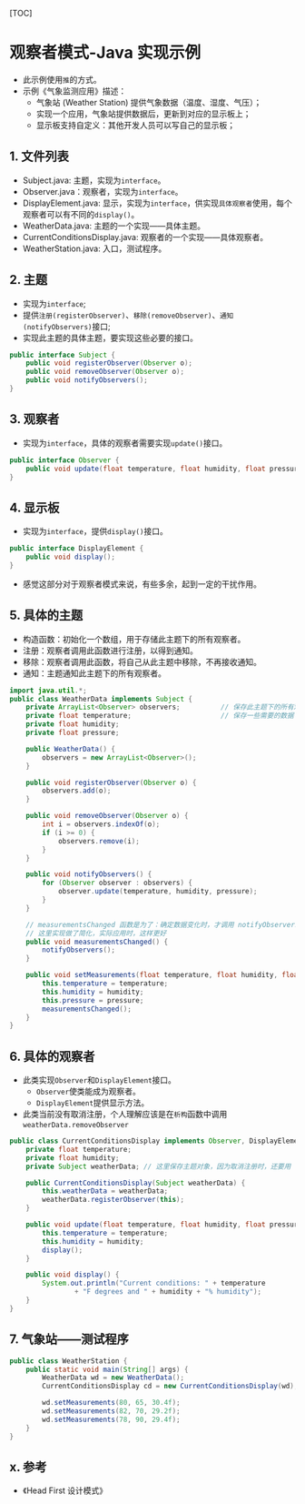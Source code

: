 [TOC]

# 观察者模式-Java 实现示例
* 此示例使用`推`的方式。
* 示例《气象监测应用》描述：
    * 气象站 (Weather Station) 提供气象数据（温度、湿度、气压）；
    * 实现一个应用，气象站提供数据后，更新到对应的显示板上；
    * 显示板支持自定义：其他开发人员可以写自己的显示板；

## 1. 文件列表
* Subject.java: 主题，实现为`interface`。
* Observer.java：观察者，实现为`interface`。
* DisplayElement.java: 显示，实现为`interface`，供实现`具体观察者`使用，每个观察者可以有不同的`display()`。
* WeatherData.java: 主题的一个实现——具体主题。
* CurrentConditionsDisplay.java: 观察者的一个实现——具体观察者。
* WeatherStation.java: 入口，测试程序。


## 2. 主题
* 实现为`interface`;
* 提供`注册(registerObserver)`、`移除(removeObserver)`、`通知(notifyObservers)`接口;
* 实现此主题的具体主题，要实现这些必要的接口。
```java
public interface Subject {
    public void registerObserver(Observer o);
    public void removeObserver(Observer o);
    public void notifyObservers();
}
```

## 3. 观察者
* 实现为`interface`，具体的观察者需要实现`update()`接口。
```java
public interface Observer {
    public void update(float temperature, float humidity, float pressure);
}
```

## 4. 显示板
* 实现为`interface`，提供`display()`接口。
```java
public interface DisplayElement {
    public void display();
}
```
* 感觉这部分对于观察者模式来说，有些多余，起到一定的干扰作用。

## 5. 具体的主题
* 构造函数：初始化一个数组，用于存储此主题下的所有观察者。
* 注册：观察者调用此函数进行注册，以得到通知。
* 移除：观察者调用此函数，将自己从此主题中移除，不再接收通知。
* 通知：主题通知此主题下的所有观察者。
```java
import java.util.*;
public class WeatherData implements Subject {
    private ArrayList<Observer> observers;          // 保存此主题下的所有观察者。
    private float temperature;                      // 保存一些需要的数据
    private float humidity;
    private float pressure;

    public WeatherData() {
        observers = new ArrayList<Observer>();
    }

    public void registerObserver(Observer o) {
        observers.add(o);
    }

    public void removeObserver(Observer o) {
        int i = observers.indexOf(o);
        if (i >= 0) {
            observers.remove(i);
        }
    }

    public void notifyObservers() {
        for (Observer observer : observers) {
            observer.update(temperature, humidity, pressure);
        }
    }

    // measurementsChanged 函数是为了：确定数据变化时，才调用 notifyObservers()（而不是每次都直接调用）
    // 这里实现做了简化，实际应用时，这样更好
    public void measurementsChanged() {
        notifyObservers();
    }

    public void setMeasurements(float temperature, float humidity, float pressure) {
        this.temperature = temperature;
        this.humidity = humidity;
        this.pressure = pressure;
        measurementsChanged();
    }
}
```

## 6. 具体的观察者
* 此类实现`Observer`和`DisplayElement`接口。
    * `Observer`使类能成为观察者。
    * `DisplayElement`提供显示方法。
* 此类当前没有取消注册，个人理解应该是在`析构`函数中调用`weatherData.removeObserver`
```java
public class CurrentConditionsDisplay implements Observer, DisplayElement {
    private float temperature;
    private float humidity;
    private Subject weatherData; // 这里保存主题对象，因为取消注册时，还要用

    public CurrentConditionsDisplay(Subject weatherData) {
        this.weatherData = weatherData;
        weatherData.registerObserver(this);
    }

    public void update(float temperature, float humidity, float pressure) {
        this.temperature = temperature;
        this.humidity = humidity;
        display();
    }

    public void display() {
        System.out.println("Current conditions: " + temperature
                + "F degrees and " + humidity + "% humidity");
    }
}

```

## 7. 气象站——测试程序
```java
public class WeatherStation {
    public static void main(String[] args) {
        WeatherData wd = new WeatherData();                             // 具体的主题
        CurrentConditionsDisplay cd = new CurrentConditionsDisplay(wd); // 具体的观察者

        wd.setMeasurements(80, 65, 30.4f);
        wd.setMeasurements(82, 70, 29.2f);
        wd.setMeasurements(78, 90, 29.4f);
    }
}
```


## x. 参考
* 《Head First 设计模式》




